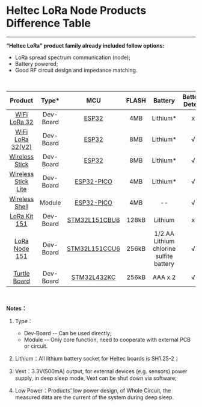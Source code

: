 # Heltec LoRa Node Products Difference Table



------

**“Heltec LoRa” product family already included follow options:**

- LoRa spread spectrum communication (node);
- Battery powered;
- Good RF circuit design and impedance matching.

&nbsp;

|                           Product                            |   Type*   |                             MCU                              | FLASH |                 Battery                 | Battery Detect | Vext* | Low Power* |    Display    |
| :----------------------------------------------------------: | :-------: | :----------------------------------------------------------: | :---: | :-------------------------------------: | :------------: | :---: | :--------: | :-----------: |
|   [WiFi LoRa 32](https://heltec.org/project/wifi-lora-32)    | Dev-Board | [ESP32](https://www.espressif.com/en/products/hardware/esp32/resources) |  4MB  |                Lithium*                 |       x        |   x   |     x      | OLED (128x64) |
| [WiFi LoRa 32(V2)](https://heltec.org/project/wifi-lora-32)  | Dev-Board | [ESP32](https://www.espressif.com/en/products/hardware/esp32/resources) |  8MB  |                Lithium*                 |       √        |   √   |   800uA    | OLED (128x64) |
| [Wireless Stick](https://heltec.org/project/wireless-stick)  | Dev-Board | [ESP32](https://www.espressif.com/en/products/hardware/esp32/resources) |  8MB  |                Lithium*                 |       √        |   √   |   800uA    | OLED (64x32)  |
| [Wireless Stick Lite](<https://heltec.org/project/wireless-stick-lite/>) | Dev-Board | [ESP32-PICO](https://www.espressif.com/en/products/hardware/esp32/resources) |  4MB  |                Lithium*                 |       √        |   √   |    35uA    |       x       |
| [Wireless Shell](<https://heltec.org/project/wireless-shell/>) |  Module   | [ESP32-PICO](https://www.espressif.com/en/products/hardware/esp32/resources) |  4MB  |                   --                    |       √        |   x   |    35uA    |       x       |
|   [LoRa Kit 151](https://heltec.org/project/lora-kit-151)    | Dev-Board | [STM32L151CBU6](https://www.st.com/content/st_com/en/products/microcontrollers-microprocessors/stm32-32-bit-arm-cortex-mcus/stm32-ultra-low-power-mcus/stm32l1-series/stm32l151-152/stm32l151cb.html) | 128kB |                 Lithium                 |       x        |   x   |    7uA     |       x       |
|  [LoRa Node 151](https://heltec.org/project/lora-node-151)   | Dev-Board | [STM32L151CCU6](https://www.st.com/content/st_com/en/products/microcontrollers-microprocessors/stm32-32-bit-arm-cortex-mcus/stm32-ultra-low-power-mcus/stm32l1-series/stm32l151-152/stm32l151cc.html) | 256kB | 1/2 AA Lithium chlorine sulfite battery |       √        |   √   |   1.8uA    |       x       |
|  [Turtle Board](<https://heltec.org/project/turtle-board/>)  | Dev-Board | [STM32L432KC](https://www.st.com/content/st_com/en/products/microcontrollers-microprocessors/stm32-32-bit-arm-cortex-mcus/stm32-ultra-low-power-mcus/stm32l4-series/stm32l4x2/stm32l432kc.html) | 256kB |                 AAA x 2                 |       √        |   √   |    5uA     |       x       |

&nbsp;

**Notes：**

1. Type：
   - Dev-Board -- Can be used directly;
   - Module -- Only core function, need to cooperate with external PCB or circuit.

2. Lithium：All lithium battery socket for Heltec boards is SH1.25-2；
3. Vext：3.3V(500mA) output, for external devices (e.g. sensors) power supply, in deep sleep mode, Vext can be shut down via software;
4. Low Power：Products' low power design,  of Whole Circuit, the measured data are the current of the system during deep sleep.